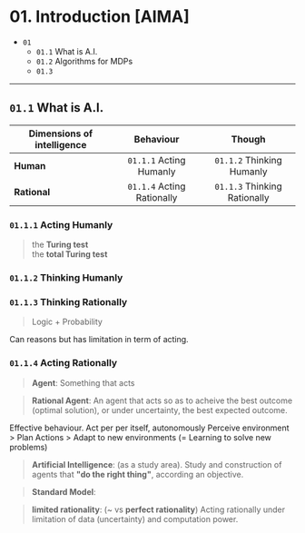 # 01. Introduction [AIMA]

- `01`   
    * `01.1` What is A.I.
    * `01.2` Algorithms for MDPs
    * `01.3` 

---

## `01.1` What is A.I.

| Dimensions of intelligence | __Behaviour__  | __Though__
| --- | :---: | :---:
| __Human__ | `01.1.1` Acting Humanly | `01.1.2` Thinking Humanly
| __Rational__ | `01.1.4` Acting Rationally | `01.1.3` Thinking Rationally

### `01.1.1` Acting Humanly

> the __Turing test__  
> the __total Turing test__  

### `01.1.2` Thinking Humanly

### `01.1.3` Thinking Rationally

> Logic + Probability

Can reasons but has limitation in term of acting.

### `01.1.4` Acting Rationally 

> __Agent__: Something that acts

> __Rational Agent__: An agent that acts so as to acheive the best outcome (optimal solution), or under uncertainty, the best expected outcome.

Effective behaviour. 
Act per per itself, autonomously
Perceive environment > Plan Actions > 
Adapt to new environments (= Learning to solve new problems)

> __Artificial Intelligence__: (as a study area). Study and construction of agents that __"do the right thing"__, according an objective. 

> __Standard Model__: 

> __limited rationality__: (~ vs __perfect rationality__) Acting rationally under limitation of data (uncertainty) and computation power. 